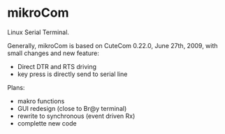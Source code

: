# mikroCom
Linux Serial Terminal.

Generally, mikroCom is based on CuteCom 0.22.0, June 27th, 2009, with small changes and new feature:
- Direct DTR and RTS driving
- key press is directly send to serial line

Plans:
- makro functions
- GUI redesign (close to Br@y terminal)
- rewrite to synchronous (event driven Rx)
- complette new code
